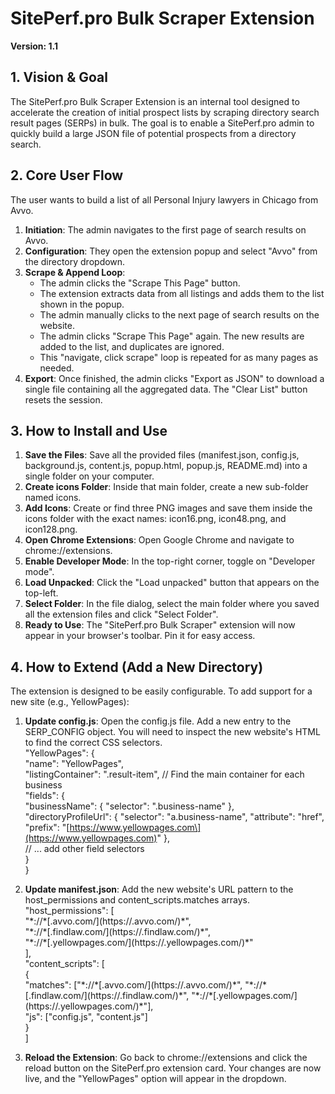 # **SitePerf.pro Bulk Scraper Extension**

**Version: 1.1**

## **1\. Vision & Goal**

The SitePerf.pro Bulk Scraper Extension is an internal tool designed to accelerate the creation of initial prospect lists by scraping directory search result pages (SERPs) in bulk. The goal is to enable a SitePerf.pro admin to quickly build a large JSON file of potential prospects from a directory search.

## **2\. Core User Flow**

The user wants to build a list of all Personal Injury lawyers in Chicago from Avvo.

1. **Initiation**: The admin navigates to the first page of search results on Avvo.  
2. **Configuration**: They open the extension popup and select "Avvo" from the directory dropdown.  
3. **Scrape & Append Loop**:  
   * The admin clicks the "Scrape This Page" button.  
   * The extension extracts data from all listings and adds them to the list shown in the popup.  
   * The admin manually clicks to the next page of search results on the website.  
   * The admin clicks "Scrape This Page" again. The new results are added to the list, and duplicates are ignored.  
   * This "navigate, click scrape" loop is repeated for as many pages as needed.  
4. **Export**: Once finished, the admin clicks "Export as JSON" to download a single file containing all the aggregated data. The "Clear List" button resets the session.

## **3\. How to Install and Use**

1. **Save the Files**: Save all the provided files (manifest.json, config.js, background.js, content.js, popup.html, popup.js, README.md) into a single folder on your computer.  
2. **Create icons Folder**: Inside that main folder, create a new sub-folder named icons.  
3. **Add Icons**: Create or find three PNG images and save them inside the icons folder with the exact names: icon16.png, icon48.png, and icon128.png.  
4. **Open Chrome Extensions**: Open Google Chrome and navigate to chrome://extensions.  
5. **Enable Developer Mode**: In the top-right corner, toggle on "Developer mode".  
6. **Load Unpacked**: Click the "Load unpacked" button that appears on the top-left.  
7. **Select Folder**: In the file dialog, select the main folder where you saved all the extension files and click "Select Folder".  
8. **Ready to Use**: The "SitePerf.pro Bulk Scraper" extension will now appear in your browser's toolbar. Pin it for easy access.

## **4\. How to Extend (Add a New Directory)**

The extension is designed to be easily configurable. To add support for a new site (e.g., YellowPages):

1. **Update config.js**: Open the config.js file. Add a new entry to the SERP\_CONFIG object. You will need to inspect the new website's HTML to find the correct CSS selectors.  
   "YellowPages": {  
     "name": "YellowPages",  
     "listingContainer": ".result-item", // Find the main container for each business  
     "fields": {  
       "businessName": { "selector": ".business-name" },  
       "directoryProfileUrl": { "selector": "a.business-name", "attribute": "href", "prefix": "\[https://www.yellowpages.com\](https://www.yellowpages.com)" },  
       // ... add other field selectors  
     }  
   }

2. **Update manifest.json**: Add the new website's URL pattern to the host\_permissions and content\_scripts.matches arrays.  
   "host\_permissions": \[  
     "\*://\*\[.avvo.com/\](https://.avvo.com/)\*",  
     "\*://\*\[.findlaw.com/\](https://.findlaw.com/)\*",  
     "\*://\*\[.yellowpages.com/\](https://.yellowpages.com/)\*"  
   \],  
   "content\_scripts": \[  
     {  
       "matches": \["\*://\*\[.avvo.com/\](https://.avvo.com/)\*", "\*://\*\[.findlaw.com/\](https://.findlaw.com/)\*", "\*://\*\[.yellowpages.com/\](https://.yellowpages.com/)\*"\],  
       "js": \["config.js", "content.js"\]  
     }  
   \]

3. **Reload the Extension**: Go back to chrome://extensions and click the reload button on the SitePerf.pro extension card. Your changes are now live, and the "YellowPages" option will appear in the dropdown.
